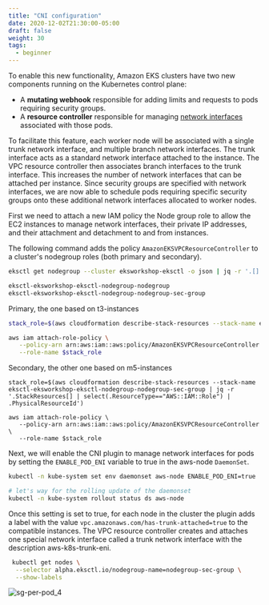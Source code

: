 ```yaml
---
title: "CNI configuration"
date: 2020-12-02T21:30:00-05:00
draft: false
weight: 30
tags:
  - beginner
---
```


To enable this new functionality, Amazon EKS clusters have two new components running on the Kubernetes control plane:

* A **mutating webhook** responsible for adding limits and requests to pods requiring security groups.
* A **resource controller** responsible for managing [network interfaces](https://docs.aws.amazon.com/AWSEC2/latest/UserGuide/using-eni.html) associated with those pods.

To facilitate this feature, each worker node will be associated with a single trunk network interface, and multiple branch network interfaces. The trunk interface acts as a standard network interface attached to the instance. The VPC resource controller then associates branch interfaces to the trunk interface. This increases the number of network interfaces that can be attached per instance. Since security groups are specified with network interfaces, we are now able to schedule pods requiring specific security groups onto these additional network interfaces allocated to worker nodes.

First we need to attach a new IAM policy the Node group role to allow the EC2 instances to manage network interfaces, their private IP addresses, and their attachment and detachment to and from instances.

The following command adds the policy `AmazonEKSVPCResourceController` to a cluster's nodegroup roles (both primary and secondary).

```bash
eksctl get nodegroup --cluster eksworkshop-eksctl -o json | jq -r '.[].StackName'

eksctl-eksworkshop-eksctl-nodegroup-nodegroup
eksctl-eksworkshop-eksctl-nodegroup-nodegroup-sec-group
```

Primary, the one based on t3-instances

```bash
stack_role=$(aws cloudformation describe-stack-resources --stack-name eksctl-eksworkshop-eksctl-nodegroup-nodegroup | jq -r '.StackResources[] | select(.ResourceType=="AWS::IAM::Role") | .PhysicalResourceId')

aws iam attach-role-policy \
   --policy-arn arn:aws:iam::aws:policy/AmazonEKSVPCResourceController \
   --role-name $stack_role
```

Secondary, the other one based on m5-instances

```
stack_role=$(aws cloudformation describe-stack-resources --stack-name eksctl-eksworkshop-eksctl-nodegroup-nodegroup-sec-group | jq -r '.StackResources[] | select(.ResourceType=="AWS::IAM::Role") | .PhysicalResourceId')

aws iam attach-role-policy \
   --policy-arn arn:aws:iam::aws:policy/AmazonEKSVPCResourceController \
   --role-name $stack_role
```

Next, we will enable the CNI plugin to manage network interfaces for pods by setting the `ENABLE_POD_ENI` variable to true in the aws-node `DaemonSet`.

```bash
kubectl -n kube-system set env daemonset aws-node ENABLE_POD_ENI=true

# let's way for the rolling update of the daemonset
kubectl -n kube-system rollout status ds aws-node
```

Once this setting is set to true, for each node in the cluster the plugin adds a label with the value `vpc.amazonaws.com/has-trunk-attached=true` to the compatible instances. The VPC resource controller creates and attaches one special network interface called a trunk network interface with the description aws-k8s-trunk-eni.

```bash
 kubectl get nodes \
  --selector alpha.eksctl.io/nodegroup-name=nodegroup-sec-group \
  --show-labels
```

![sg-per-pod_4](/images/sg-per-pod/sg-per-pod_4.png)
